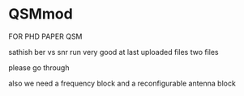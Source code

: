 # QSMmod

FOR PHD PAPER QSM

sathish ber vs snr run very good at last uploaded files two files

please go through

also we need a frequency block and a reconfigurable antenna block

